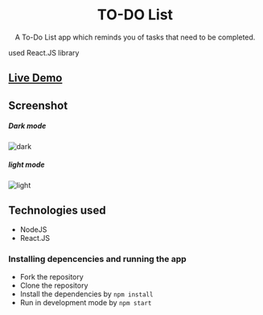 <h1 align="center" >TO-DO List</h1>
<p align="center" >A To-Do List app which reminds you of tasks that need to be completed. <p>
used React.JS library
  
## [Live Demo](https://greazey-todo-list.netlify.app/)
  
## Screenshot
##### Dark mode
![dark](https://user-images.githubusercontent.com/65029559/136790245-5bf49193-3579-4622-9223-7e32501c44dd.png)

##### light mode
![light](https://user-images.githubusercontent.com/65029559/136790419-f0eeaa10-5fc9-4c86-8aab-8ae1559830cd.png)

## Technologies used
* NodeJS
* React.JS

### Installing depencencies and running the app
* Fork the repository
* Clone the repository
* Install the dependencies by `npm install`
* Run in development mode by `npm start`



